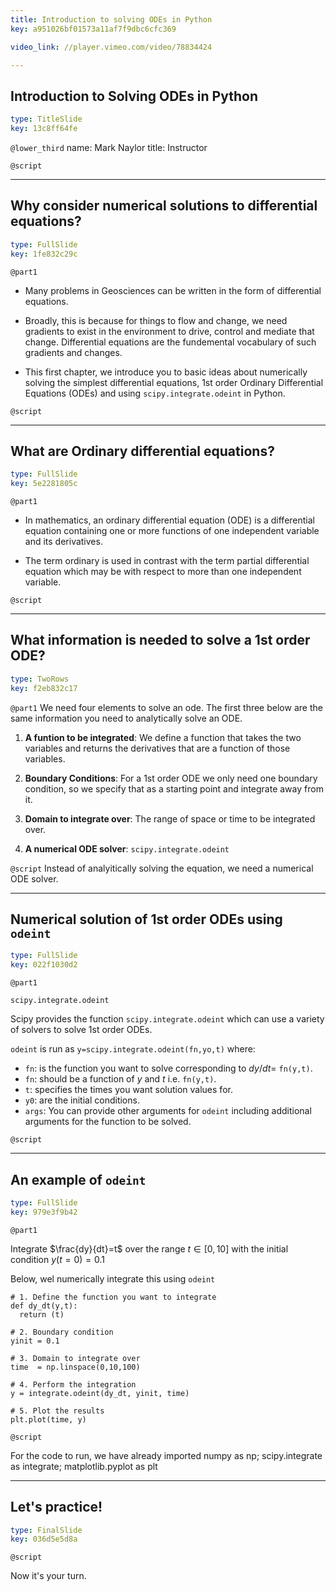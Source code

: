 ```yaml
---
title: Introduction to solving ODEs in Python
key: a951026bf01573a11af7f9dbc6cfc369

video_link: //player.vimeo.com/video/78834424

---
```

## Introduction to Solving ODEs in Python

```yaml
type: TitleSlide
key: 13c8ff64fe
```

`@lower_third`
name: Mark Naylor
title: Instructor

`@script`





---
## Why consider numerical solutions to differential equations?

```yaml
type: FullSlide
key: 1fe832c29c
```

`@part1`

- Many problems in Geosciences can be written in the form of differential equations. 

- Broadly, this is because for things to flow and change, we need gradients to exist in the environment to drive, control and mediate that change. Differential equations are the fundemental vocabulary of such gradients and changes.

- This first chapter, we introduce you to basic ideas about numerically solving the simplest differential equations, 1st order Ordinary Differential Equations (ODEs) and using `scipy.integrate.odeint` in Python.


`@script`

---
## What are Ordinary differential equations?

```yaml
type: FullSlide
key: 5e2281805c
```

`@part1`
- In mathematics, an ordinary differential equation (ODE) is a differential equation containing one or more functions of one independent variable and its derivatives. 

- The term ordinary is used in contrast with the term partial differential equation which may be with respect to more than one independent variable.

`@script`



---
## What information is needed to solve a 1st order ODE?

```yaml
type: TwoRows
key: f2eb832c17
```

`@part1`
We need four elements to solve an ode. The first three below are the same information you need to analytically solve an ODE. 

1. **A funtion to be integrated**: We define a function that takes the two variables and returns the derivatives that are a function of those variables.

2. **Boundary Conditions**: For a 1st order ODE we only need one boundary condition, so we specify that as a starting point and integrate away from it.

3. **Domain to integrate over**: The range of space or time to be integrated over.

4. **A numerical ODE solver**: `scipy.integrate.odeint`



`@script`
Instead of analyitically solving the equation, we need a numerical ODE solver.

---
## Numerical solution of 1st order ODEs using `odeint`

```yaml
type: FullSlide
key: 022f1030d2
```

`@part1`

`scipy.integrate.odeint`

Scipy provides the function `scipy.integrate.odeint` which can
  use a variety of solvers to solve 1st order ODEs.

  `odeint` is run as
  `y=scipy.integrate.odeint(fn,yo,t)` where:

- `fn`: is the function you want to solve corresponding to $dy/dt=$ `fn(y,t)`. 
- `fn`: should be a function of $y$ and $t$ i.e. `fn(y,t)`.
- `t`: specifies the times you want solution values for.
- `y0`: are the initial conditions.
- `args`: You can provide other arguments for `odeint` including additional arguments for the function to be solved. 

`@script`


---
## An example of `odeint`

```yaml
type: FullSlide
key: 979e3f9b42
```

`@part1`

Integrate $\frac{dy}{dt}=t$ over the range $t \in [0,10]$ with the initial condition $y(t=0)=0.1$

Below, wel numerically integrate this using `odeint`

``` 
# 1. Define the function you want to integrate
def dy_dt(y,t):
  return (t)

# 2. Boundary condition
yinit = 0.1

# 3. Domain to integrate over
time  = np.linspace(0,10,100)

# 4. Perform the integration
y = integrate.odeint(dy_dt, yinit, time)

# 5. Plot the results
plt.plot(time, y)
```

`@script`

For the code to run, we have already imported numpy as np; scipy.integrate as integrate; matplotlib.pyplot as plt

---
## Let's practice!

```yaml
type: FinalSlide
key: 036d5e5d8a
```

`@script`

Now it's your turn.

